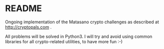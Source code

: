 # README #

Ongoing implementation of the Matasano crypto challenges as described at http://cryptopals.com .

All problems will be solved in Python3. I will try and avoid using common libraries for all crypto-related utilities, to have more fun :-)